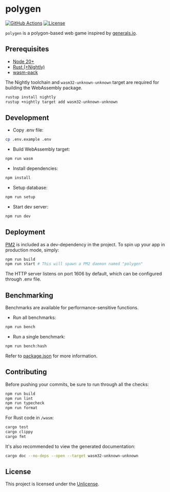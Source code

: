 # polygen

[![GitHub Actions](https://img.shields.io/github/actions/workflow/status/jwcub/polygen/build.yml)](https://github.com/jwcub/polygen/actions)
[![License](https://img.shields.io/github/license/jwcub/polygen)](https://github.com/jwcub/polygen/blob/main/LICENSE)

`polygen` is a polygon-based web game inspired by [generals.io](https://generals.io).

## Prerequisites

- [Node 20+](https://nodejs.org/)
- [Rust (+Nightly)](https://www.rust-lang.org/)
- [wasm-pack](https://rustwasm.github.io/wasm-pack/)

The Nightly toolchain and `wasm32-unknown-unknown` target are required for building the WebAssembly package.

```sh
rustup install nightly
rustup +nightly target add wasm32-unknown-unknown
```

## Development

- Copy .env file:

```sh
cp .env.example .env
```

- Build WebAssembly target:

```sh
npm run wasm
```

- Install dependencies:

```sh
npm install
```

- Setup database:

```sh
npm run setup
```

- Start dev server:

```sh
npm run dev
```

## Deployment

[PM2](https://pm2.keymetrics.io/) is included as a dev-dependency in the project.
To spin up your app in production mode, simply:

```sh
npm run build
npm run start # This will spawn a PM2 daemon named "polygen"
```

The HTTP server listens on port 1606 by default, which can be configured through .env file.

## Benchmarking

Benchmarks are available for performance-sensitive functions.

- Run all benchmarks:

```sh
npm run bench
```

- Run a single benchmark:

```sh
npm run bench:hash
```

Refer to [package.json](https://github.com/jwcub/polygen/blob/main/package.json) for more information.

## Contributing

Before pushing your commits, be sure to run through all the checks:

```sh
npm run build
npm run lint
npm run typecheck
npm run format
```

For Rust code in `/wasm`:

```sh
cargo test
cargo clippy
cargo fmt
```

It's also recommended to view the generated documentation:

```sh
cargo doc --no-deps --open --target wasm32-unknown-unknown
```

## License

This project is licensed under the [Unlicense](https://github.com/jwcub/polygen/blob/main/LICENSE).
